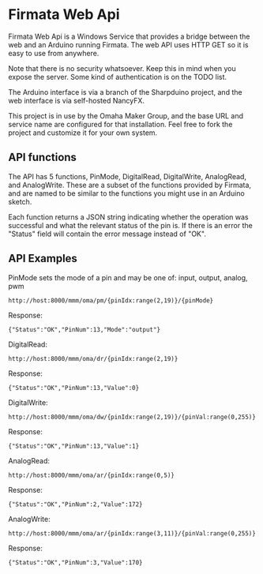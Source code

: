 ﻿Firmata Web Api
==============
Firmata Web Api is a Windows Service that provides a bridge between the web and an 
Arduino running Firmata. The web API uses HTTP GET so it is easy to use from anywhere.

Note that there is no security whatsoever. Keep this in mind when you expose the server.
Some kind of authentication is on the TODO list.

The Arduino interface is via a branch of the Sharpduino project, and the web interface
is via self-hosted NancyFX.

This project is in use by the Omaha Maker Group, and the base URL and service name
are configured for that installation. Feel free to fork the project and customize it
for your own system.

API functions
--------------
The API has 5 functions, PinMode, DigitalRead, DigitalWrite, AnalogRead, and AnalogWrite.
These are a subset of the functions provided by Firmata, and are named to be similar to 
the functions you might use in an Arduino sketch.

Each function returns a JSON string indicating whether the operation was successful
and what the relevant status of the pin is. If there is an error the "Status" field
will contain the error message instead of "OK".

API Examples
--------------
PinMode sets the mode of a pin and may be one of: input, output, analog, pwm

    http://host:8000/mmm/oma/pm/{pinIdx:range(2,19)}/{pinMode}

Response: 

    {"Status":"OK","PinNum":13,"Mode":"output"}

DigitalRead:

    http://host:8000/mmm/oma/dr/{pinIdx:range(2,19)}

Response: 

    {"Status":"OK","PinNum":13,"Value":0}

DigitalWrite: 

    http://host:8000/mmm/oma/dw/{pinIdx:range(2,19)}/{pinVal:range(0,255)}

Response: 

    {"Status":"OK","PinNum":13,"Value":1}

AnalogRead:

    http://host:8000/mmm/oma/ar/{pinIdx:range(0,5)}

Response: 

    {"Status":"OK","PinNum":2,"Value":172}


AnalogWrite: 

    http://host:8000/mmm/oma/ar/{pinIdx:range(3,11)}/{pinVal:range(0,255)}

Response: 

    {"Status":"OK","PinNum":3,"Value":170}
